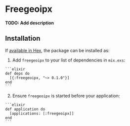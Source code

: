 # Freegeoipx

**TODO: Add description**

## Installation

If [available in Hex](https://hex.pm/docs/publish), the package can be installed as:

  1. Add `freegeoipx` to your list of dependencies in `mix.exs`:

    ```elixir
    def deps do
      [{:freegeoipx, "~> 0.1.0"}]
    end
    ```

  2. Ensure `freegeoipx` is started before your application:

    ```elixir
    def application do
      [applications: [:freegeoipx]]
    end
    ```

